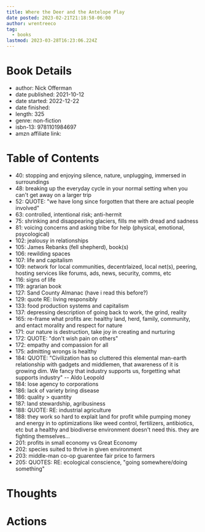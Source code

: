 ```yaml
---
title: Where the Deer and the Antelope Play
date posted: 2023-02-21T21:18:58-06:00
author: wrentreeco
tag:
  - books
lastmod: 2023-03-28T16:23:06.224Z
---
```

# Book Details
- author: Nick Offerman
- date published: 2021-10-12
- date started: 2022-12-22
- date finished: 
- length: 325
- genre: non-fiction
- isbn-13: 9781101984697
- amzn affiliate link: 

# Table of Contents
 - 40: stopping and enjoying silence, nature, unplugging, immersed in surroundings
 - 48: breaking up the everyday cycle in your normal setting when you can't get away on a larger trip
 - 52: QUOTE: "we have long since forgotten that there are actual people involved"
 - 63: controlled, intentional risk; anti-hermit
 - 75: shrinking and disappearing glaciers, fills me with dread and sadness
 - 81: voicing concerns and asking tribe for help (physical, emotional, psycological)
 - 102: jealousy in relationships
 - 105: James Rebanks (fell shepherd), book(s)
 - 106: rewilding spaces
 - 107: life and capitalism
 - 109: network for local communities, decentrlaized, local net(s), peering, hosting services like forums, ads, news, security, comms, etc
 - 116: signs of life
 - 119: agrarian book 
 - 127: Sand County Almanac (have i read this before?)
 - 129: quote RE: living responsibly
 - 133: food production systems and capitalism
 - 137: depressing description of going back to work, the grind, reality
 - 165: re-frame what profits are: healthy land, herd, family, community, and entact morality and respect for nature
 - 171: our nature is destruction, take joy in creating and nurturing
 - 172: QUOTE: "don't wish pain on others"
 - 172: empathy and compassion for all
 - 175: admitting wrongs is healthy
 - 184: QUOTE: "Civilization has so cluttered this elemental man-earth relationship with gadgets and middlemen, that awareness of it is growing dim. We fancy that industry supports us, forgetting what supports industry" -- Aldo Leopold
 - 184: lose agency to corporations
 - 186: lack of variety bring disease
 - 186: quality > quantity
 - 187: land stewardship, agribusiness
 - 188: QUOTE: RE: industrial agriculture
 - 188: they work so hard to explait land for profit while pumping money and energy in to optimizations like weed control, fertilizers, antibiotics, etc but a healthy and biodiverse environment doesn't need this. they are fighting themselves...
 - 201: profits in small economy vs Great Economy
 - 202: species suited to thrive in given environment
 - 203: middle-man co-op guarentee fair price to farmers
 - 205: QUOTES: RE: ecological conscience, "going somewhere/doing something"

# Thoughts


# Actions